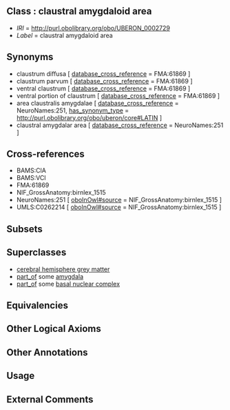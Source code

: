 
## Class : claustral amygdaloid area

 * *IRI* = http://purl.obolibrary.org/obo/UBERON_0002729
 * *Label* = claustral amygdaloid area

## Synonyms

 * claustrum diffusa [ [database_cross_reference](../../ef/oboInOwl#hasDbXref.md) = FMA:61869 ]
 * claustrum parvum [ [database_cross_reference](../../ef/oboInOwl#hasDbXref.md) = FMA:61869 ]
 * ventral claustrum [ [database_cross_reference](../../ef/oboInOwl#hasDbXref.md) = FMA:61869 ]
 * ventral portion of claustrum [ [database_cross_reference](../../ef/oboInOwl#hasDbXref.md) = FMA:61869 ]
 * area claustralis amygdalae [ [database_cross_reference](../../ef/oboInOwl#hasDbXref.md) = NeuroNames:251, [has_synonym_type](../../pe/oboInOwl#hasSynonymType.md) = http://purl.obolibrary.org/obo/uberon/core#LATIN ]
 * claustral amygdalar area [ [database_cross_reference](../../ef/oboInOwl#hasDbXref.md) = NeuroNames:251 ]

## Cross-references

 * BAMS:ClA
 * BAMS:VCl
 * FMA:61869
 * NIF_GrossAnatomy:birnlex_1515
 * NeuroNames:251 [ [oboInOwl#source](../../ce/oboInOwl#source.md) = NIF_GrossAnatomy:birnlex_1515 ]
 * UMLS:C0262214 [ [oboInOwl#source](../../ce/oboInOwl#source.md) = NIF_GrossAnatomy:birnlex_1515 ]

## Subsets


## Superclasses

 * [cerebral hemisphere grey matter](../../UBERON/01/UBERON_0005401.md)
 * [part_of](../../BFO/50/BFO_0000050.md) some [amygdala](../../UBERON/76/UBERON_0001876.md)
 * [part_of](../../BFO/50/BFO_0000050.md) some [basal nuclear complex](../../UBERON/98/UBERON_0006098.md)

## Equivalencies


## Other Logical Axioms


## Other Annotations


## Usage


## External Comments

